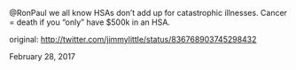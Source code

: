 @RonPaul we all know HSAs don’t add up for catastrophic illnesses. Cancer = death if you “only” have $500k in an HSA. 

original: http://twitter.com/jimmylittle/status/836768903745298432 

February 28, 2017